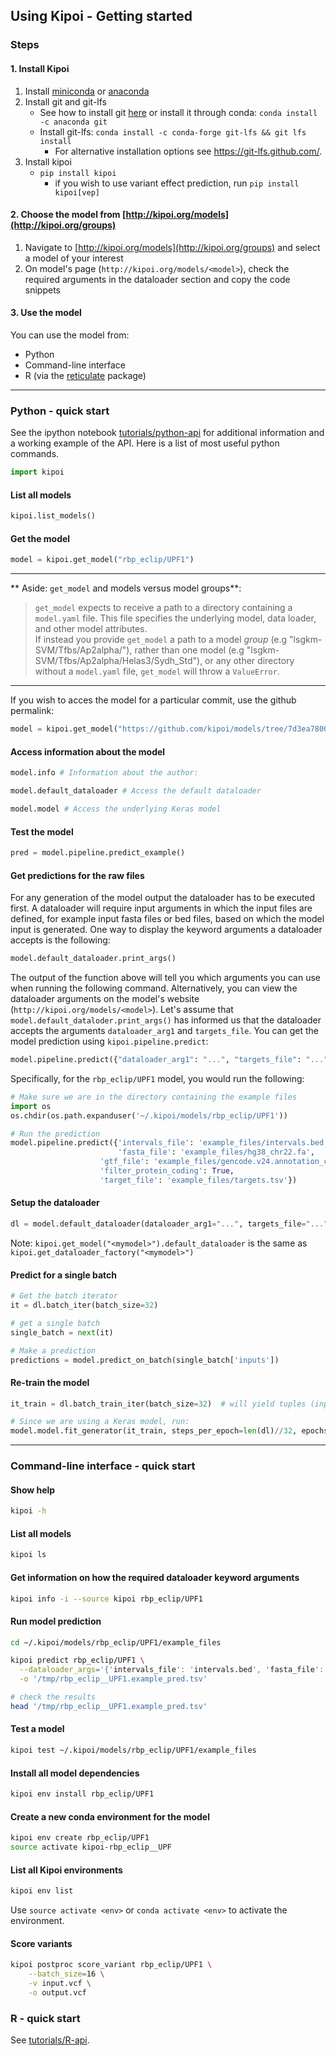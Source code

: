## Using Kipoi - Getting started

### Steps

#### 1. Install Kipoi

1. Install [miniconda](https://conda.io/miniconda.html) or [anaconda](https://www.anaconda.com/download)
2. Install git and git-lfs
    - See how to install git [here](https://www.atlassian.com/git/tutorials/install-git) or install it through conda: `conda install -c anaconda git`
    - Install git-lfs: `conda install -c conda-forge git-lfs && git lfs install`
   	  - For alternative installation options  see <https://git-lfs.github.com/>.
3. Install kipoi
    - `pip install kipoi`
	  - if you wish to use variant effect prediction, run `pip install kipoi[vep]`

#### 2. Choose the model from [http://kipoi.org/models](http://kipoi.org/groups)

1. Navigate to [http://kipoi.org/models](http://kipoi.org/groups) and select a model of your interest
2. On model's page (`http://kipoi.org/models/<model>`), check the required arguments in the dataloader section and copy the code snippets

#### 3. Use the model

You can use the model from:

- Python
- Command-line interface
- R (via the [reticulate](https://github.com/rstudio/reticulate) package)

-----------------------------------------

### Python - quick start

See the ipython notebook [tutorials/python-api](../tutorials/python-api/) for additional information and a working example of the API. Here is a list of most useful python commands.

```python
import kipoi
```

#### List all models

```python
kipoi.list_models()
```

#### Get the model

```python
model = kipoi.get_model("rbp_eclip/UPF1")
```
---
** Aside: `get_model` and models versus model groups**: 

>`get_model` expects to receive a path to a directory containing a `model.yaml` file.  This file specifies the underlying model, data loader, and other model attributes.  
>If instead you provide `get_model` a path to a model *group* (e.g "lsgkm-SVM/Tfbs/Ap2alpha/"), rather than one model (e.g "lsgkm-SVM/Tfbs/Ap2alpha/Helas3/Sydh_Std"), or any other directory without a `model.yaml` file, `get_model` will throw a `ValueError`.

---
If you wish to acces the model for a particular commit, use the github permalink:

```python
model = kipoi.get_model("https://github.com/kipoi/models/tree/7d3ea7800184de414aac16811deba6c8eefef2b6/pwm_HOCOMOCO/human/CTCF", source='github-permalink')
```


#### Access information about the model

```python
model.info # Information about the author:

model.default_dataloader # Access the default dataloader

model.model # Access the underlying Keras model
```

#### Test the model

```python
pred = model.pipeline.predict_example()
```

#### Get predictions for the raw files

For any generation of the model output the dataloader has to be executed first. A dataloader will require input arguments in which the input files are defined, for example input fasta files or bed files, based on which the model input is generated. One way to display the keyword arguments a dataloader accepts is the following:

```python
model.default_dataloader.print_args()
```

The output of the function above will tell you which arguments you can use when running the following command. Alternatively, you can view the dataloader arguments on the model's website (`http://kipoi.org/models/<model>`). Let's assume that `model.default_dataloder.print_args()` has informed us that the dataloader accepts the arguments `dataloader_arg1` and `targets_file`. You can get the model prediction using `kipoi.pipeline.predict`:


```python
model.pipeline.predict({"dataloader_arg1": "...", "targets_file": "..."})
```

Specifically, for the `rbp_eclip/UPF1` model, you would run the following:

```python
# Make sure we are in the directory containing the example files
import os
os.chdir(os.path.expanduser('~/.kipoi/models/rbp_eclip/UPF1'))

# Run the prediction
model.pipeline.predict({'intervals_file': 'example_files/intervals.bed', 
                        'fasta_file': 'example_files/hg38_chr22.fa', 
	                'gtf_file': 'example_files/gencode.v24.annotation_chr22.gtf', 
	                'filter_protein_coding': True, 
	                'target_file': 'example_files/targets.tsv'})
```

#### Setup the dataloader

```python
dl = model.default_dataloader(dataloader_arg1="...", targets_file="...")
```

Note: `kipoi.get_model("<mymodel>").default_dataloader` is the same as `kipoi.get_dataloader_factory("<mymodel>")`

#### Predict for a single batch

```python
# Get the batch iterator
it = dl.batch_iter(batch_size=32)

# get a single batch
single_batch = next(it)

# Make a prediction
predictions = model.predict_on_batch(single_batch['inputs'])
```

#### Re-train the model

```python
it_train = dl.batch_train_iter(batch_size=32)  # will yield tuples (inputs, targets) indefinitely

# Since we are using a Keras model, run:
model.model.fit_generator(it_train, steps_per_epoch=len(dl)//32, epochs=10)
```

-----------------------------------------

### Command-line interface - quick start

#### Show help

```bash
kipoi -h
```

#### List all models

```bash
kipoi ls
```
#### Get information on how the required dataloader keyword arguments
```bash
kipoi info -i --source kipoi rbp_eclip/UPF1
```

#### Run model prediction

```bash
cd ~/.kipoi/models/rbp_eclip/UPF1/example_files

kipoi predict rbp_eclip/UPF1 \
  --dataloader_args='{'intervals_file': 'intervals.bed', 'fasta_file': 'hg38_chr22.fa', 'gtf_file': 'gencode.v24.annotation_chr22.gtf'}' \
  -o '/tmp/rbp_eclip__UPF1.example_pred.tsv'

# check the results
head '/tmp/rbp_eclip__UPF1.example_pred.tsv'
```

#### Test a model

```bash
kipoi test ~/.kipoi/models/rbp_eclip/UPF1/example_files
```

#### Install all model dependencies

```bash
kipoi env install rbp_eclip/UPF1
```

#### Create a new conda environment for the model

```bash
kipoi env create rbp_eclip/UPF1
source activate kipoi-rbp_eclip__UPF
```

#### List all Kipoi environments

```bash
kipoi env list
```

Use `source activate <env>` or `conda activate <env>` to activate the environment.


#### Score variants

```bash
kipoi postproc score_variant rbp_eclip/UPF1 \
	--batch_size=16 \
	-v input.vcf \
	-o output.vcf
```

### R - quick start

See [tutorials/R-api](../tutorials/R-api/).
